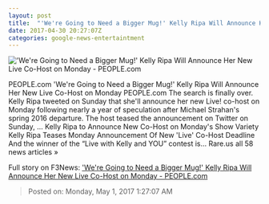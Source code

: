 ```yaml
---
layout: post
title:  "'We're Going to Need a Bigger Mug!' Kelly Ripa Will Announce Her New Live Co-Host on Monday - PEOPLE.com"
date: 2017-04-30 20:27:07Z
categories: google-news-entertaintment
---
```


!['We're Going to Need a Bigger Mug!' Kelly Ripa Will Announce Her New Live Co-Host on Monday - PEOPLE.com](http://i0.wp.com/peopledotcom.files.wordpress.com/2016/11/kelly-ripa1.jpg?crop=0px%2C554px%2C2017px%2C1058px&resize=1200%2C630&ssl=1)

PEOPLE.com 'We're Going to Need a Bigger Mug!' Kelly Ripa Will Announce Her New Live Co-Host on Monday PEOPLE.com The search is finally over. Kelly Ripa tweeted on Sunday that she'll announce her new Live! co-host on Monday following nearly a year of speculation after Michael Strahan's spring 2016 departure. The host teased the announcement on Twitter on Sunday, ... Kelly Ripa to Announce New Co-Host on Monday's Show Variety Kelly Ripa Teases Monday Announcement Of New 'Live' Co-Host Deadline And the winner of the “Live with Kelly and YOU” contest is… Rare.us all 58 news articles »


Full story on F3News: ['We're Going to Need a Bigger Mug!' Kelly Ripa Will Announce Her New Live Co-Host on Monday - PEOPLE.com](http://www.f3nws.com/n/RN42FE)

> Posted on: Monday, May 1, 2017 1:27:07 AM
